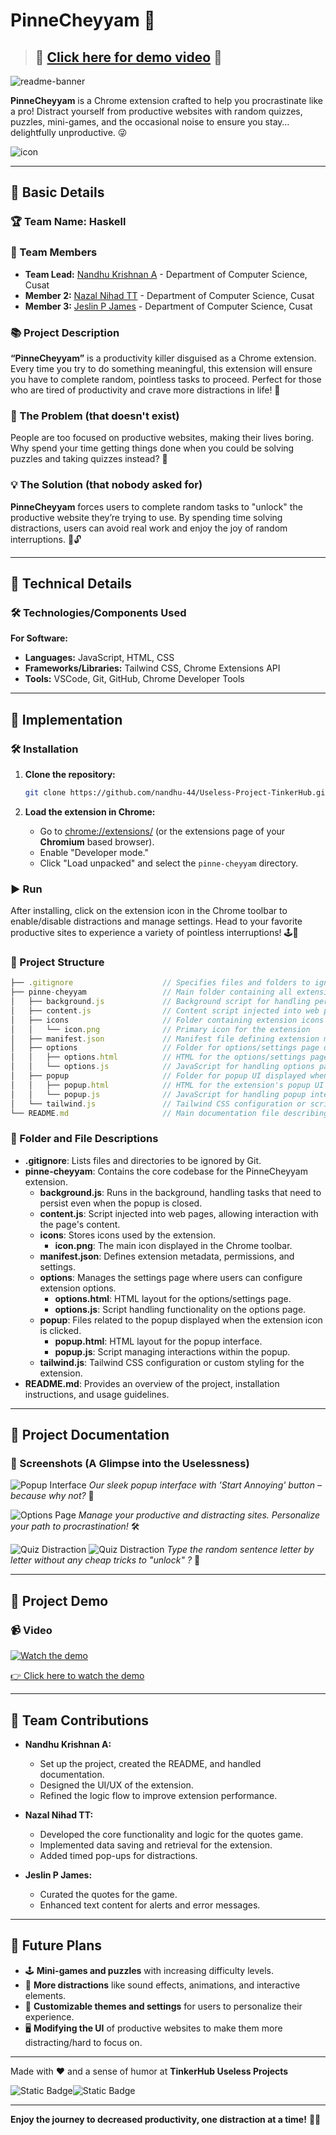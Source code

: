 # **PinneCheyyam** 🎯

> ## 🎥 [Click here for demo video](https://drive.google.com/file/d/1gxnh9sCdTn9uknkolp03Cj14UZo5vlDp/view?usp=sharing) 🎥

![readme-banner](https://github.com/user-attachments/assets/35332e92-44cb-425b-9dff-27bcf1023c6c)

**PinneCheyyam** is a Chrome extension crafted to help you procrastinate like a pro! Distract yourself from productive websites with random quizzes, puzzles, mini-games, and the occasional noise to ensure you stay… delightfully unproductive. 😜

![icon](./pinne-cheyyam/icons/icon.png)

---

## 📝 Basic Details

### 🏆 Team Name: Haskell

### 👥 Team Members

- **Team Lead:** [Nandhu Krishnan A](https://github.com/nandhu-44 "⚡Nandhu ⚡") - Department of Computer Science, Cusat
- **Member 2:** [Nazal Nihad TT](https://github.com/nazalnihad) - Department of Computer Science, Cusat
- **Member 3:** [Jeslin P James](https://github.com/jeslinpjames) - Department of Computer Science, Cusat

### 📚 Project Description

**“PinneCheyyam”** is a productivity killer disguised as a Chrome extension. Every time you try to do something meaningful, this extension will ensure you have to complete random, pointless tasks to proceed. Perfect for those who are tired of productivity and crave more distractions in life! 🎉

### 🤔 The Problem (that doesn't exist)

People are too focused on productive websites, making their lives boring. Why spend your time getting things done when you could be solving puzzles and taking quizzes instead? 🥱

### 💡 The Solution (that nobody asked for)

**PinneCheyyam** forces users to complete random tasks to "unlock" the productive website they’re trying to use. By spending time solving distractions, users can avoid real work and enjoy the joy of random interruptions. 🛑🔓

---

## 🔧 Technical Details

### 🛠️ Technologies/Components Used

**For Software:**

- **Languages:** JavaScript, HTML, CSS
- **Frameworks/Libraries:** Tailwind CSS, Chrome Extensions API
- **Tools:** VSCode, Git, GitHub, Chrome Developer Tools

---

## 🚀 Implementation

### 🛠️ Installation

1. **Clone the repository:**

    ```bash
    git clone https://github.com/nandhu-44/Useless-Project-TinkerHub.git
    ```

2. **Load the extension in Chrome:**

    - Go to [chrome://extensions/](chrome://extensions/) (or the extensions page of your **Chromium** based browser).
    - Enable "Developer mode."
    - Click "Load unpacked" and select the `pinne-cheyyam` directory.

### ▶️ Run

After installing, click on the extension icon in the Chrome toolbar to enable/disable distractions and manage settings. Head to your favorite productive sites to experience a variety of pointless interruptions! 🕹️🎲

### 📂 Project Structure

```js
├── .gitignore                    // Specifies files and folders to ignore in version control
├── pinne-cheyyam                 // Main folder containing all extension code
│   ├── background.js             // Background script for handling persistent extension tasks
│   ├── content.js                // Content script injected into web pages
│   ├── icons                     // Folder containing extension icons
│   │   └── icon.png              // Primary icon for the extension
│   ├── manifest.json             // Manifest file defining extension metadata and permissions
│   ├── options                   // Folder for options/settings page of the extension
│   │   ├── options.html          // HTML for the options/settings page UI
│   │   └── options.js            // JavaScript for handling options page interactions
│   ├── popup                     // Folder for popup UI displayed when the extension icon is clicked
│   │   ├── popup.html            // HTML for the extension's popup UI
│   │   └── popup.js              // JavaScript for handling popup interactions
│   └── tailwind.js               // Tailwind CSS configuration or script file
└── README.md                     // Main documentation file describing the project
```

### 📁 Folder and File Descriptions

- **.gitignore**: Lists files and directories to be ignored by Git.
- **pinne-cheyyam**: Contains the core codebase for the PinneCheyyam extension.
  - **background.js**: Runs in the background, handling tasks that need to persist even when the popup is closed.
  - **content.js**: Script injected into web pages, allowing interaction with the page's content.
  - **icons**: Stores icons used by the extension.
    - **icon.png**: The main icon displayed in the Chrome toolbar.
  - **manifest.json**: Defines extension metadata, permissions, and settings.
  - **options**: Manages the settings page where users can configure extension options.
    - **options.html**: HTML layout for the options/settings page.
    - **options.js**: Script handling functionality on the options page.
  - **popup**: Files related to the popup displayed when the extension icon is clicked.
    - **popup.html**: HTML layout for the popup interface.
    - **popup.js**: Script managing interactions within the popup.
  - **tailwind.js**: Tailwind CSS configuration or custom styling for the extension.
- **README.md**: Provides an overview of the project, installation instructions, and usage guidelines.

---

## 📄 Project Documentation

### 📸 Screenshots (A Glimpse into the Uselessness)

![Popup Interface](demo/images/extension.png)
*Our sleek popup interface with 'Start Annoying' button – because why not?* 🎉

![Options Page](demo/images/settings.png)
*Manage your productive and distracting sites. Personalize your path to procrastination!* 🛠️

![Quiz Distraction](demo/images/success.png)
![Quiz Distraction](demo/images/copy_paste.png)
*Type the random sentence letter by letter without any cheap tricks to "unlock" ?* 📝

---

## 🎥 Project Demo

### 📹 Video

[![Watch the demo](./demo/video/demo_thumbnail.png)](https://drive.google.com/file/d/1gxnh9sCdTn9uknkolp03Cj14UZo5vlDp/view?usp=sharing)

[👉 Click here to watch the demo](https://drive.google.com/file/d/1gxnh9sCdTn9uknkolp03Cj14UZo5vlDp/view?usp=sharing)

---

## 🤝 Team Contributions

- **Nandhu Krishnan A:**
  - Set up the project, created the README, and handled documentation.
  - Designed the UI/UX of the extension.
  - Refined the logic flow to improve extension performance.

- **Nazal Nihad TT:**
  - Developed the core functionality and logic for the quotes game.
  - Implemented data saving and retrieval for the extension.
  - Added timed pop-ups for distractions.

- **Jeslin P James:**
  - Curated the quotes for the game.
  - Enhanced text content for alerts and error messages.

---

## 🔮 Future Plans

- 🕹️ **Mini-games and puzzles** with increasing difficulty levels.
- 🎵 **More distractions** like sound effects, animations, and interactive elements.
- 🎨 **Customizable themes and settings** for users to personalize their experience.
- 🖥️ **Modifying the UI** of productive websites to make them more distracting/hard to focus on.

---

Made with ❤️ and a sense of humor at **TinkerHub Useless Projects**

![Static Badge](https://img.shields.io/badge/TinkerHub-24?color=%23000000&link=https%3A%2F%2Fwww.tinkerhub.org%2F)![Static Badge](https://img.shields.io/badge/UselessProject--24-24?link=https%3A%2F%2Fwww.tinkerhub.org%2Fevents%2FQ2Q1TQKX6Q%2FUseless%2520Projects)

---

**Enjoy the journey to decreased productivity, one distraction at a time!** 🚀😆
